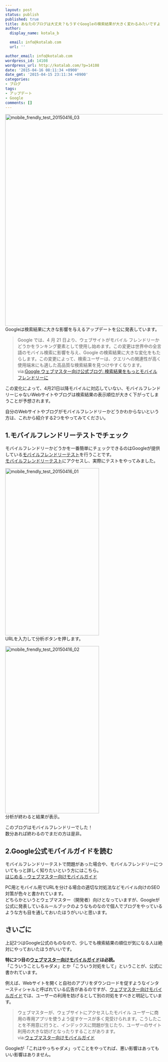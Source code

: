 ```yaml
---
layout: post
status: publish
published: true
title: あなたのブログは大丈夫？もうすぐGoogleの検索結果が大きく変わるみたいですよ
author:
  display_name: kotala_b

  email: info@kotalab.com
  url: ''

author_email: info@kotalab.com
wordpress_id: 14108
wordpress_url: http://kotalab.com/?p=14108
date: '2015-04-16 08:11:34 +0900'
date_gmt: '2015-04-15 23:11:34 +0900'
categories:
- ブログ
tags:
- アップデート
- Google
comments: []
---
```

<p><img src="http://kotalab.com/wp-content/uploads/2015/04/mobile_frendly_test_20150416_03-780x675.png" alt="mobile_frendly_test_20150416_03" width="780" height="675" class="aligncenter size-large wp-image-14111" /><br />
Googleは検索結果に大きな影響を与えるアップデートを公に発表しています。</p>
<blockquote><p>Google では、4 月 21 日より、ウェブサイトがモバイル フレンドリーかどうかをランキング要素として使用し始めます。この変更は世界中の全言語のモバイル検索に影響を与え、Google の検索結果に大きな変化をもたらします。この変更によって、検索ユーザーは、クエリへの関連性が高く使用端末にも適した高品質な検索結果を見つけやすくなります。<br />
via:<a href="http://googlewebmastercentral-ja.blogspot.jp/2015/02/finding-more-mobile-friendly-search.html" target="_blank">Google ウェブマスター向け公式ブログ: 検索結果をもっとモバイル フレンドリーに</a>
</p></blockquote>
<p>この変化によって、4月21日以降モバイルに対応していない、モバイルフレンドリーじゃないWebサイトやブログは検索結果の表示順位が大きく下がってしまうことが予想されます。</p>
<p>自分のWebサイトやブログがモバイルフレンドリーかどうかわからないという方は、これから紹介する2つをやってみてください。<br />
<!--more--></p>
<h2>1.モバイルフレンドリーテストでチェック</h2>
<p>モバイルフレンドリーかどうかを一番簡単にチェックできるのはGoogleが提供している<a href="https://www.google.com/webmasters/tools/mobile-friendly/" target="_blank">モバイルフレンドリーテスト</a>を行うことです。<br />
<a href="https://www.google.com/webmasters/tools/mobile-friendly/" target="_blank">モバイルフレンドリーテスト</a>にアクセスし、実際にテストをやってみました。</p>
<p><img src="http://kotalab.com/wp-content/uploads/2015/04/mobile_frendly_test_20150416_01-300x533.png" alt="mobile_frendly_test_20150416_01" width="300" height="533" class="aligncenter size-medium wp-image-14109" /><br />
URLを入力して分析ボタンを押します。</p>
<p><img src="http://kotalab.com/wp-content/uploads/2015/04/mobile_frendly_test_20150416_02-780x1387.png" alt="mobile_frendly_test_20150416_02" width="300" height="533" class="aligncenter size-medium wp-image-14110" /><br />
分析が終わると結果が表示。</p>
<p>このブログはモバイルフレンドリーでした！<br />
数分あれば終わるのでまだの方は是非。</p>
<h2>2.Google公式モバイルガイドを読む</h2>
<p>モバイルフレンドリーテストで問題があった場合や、モバイルフレンドリーについてもっと詳しく知りたいという方にはこちら。<br />
<a href="https://developers.google.com/webmasters/mobile-sites/get-started/" target="_blank">はじめる - ウェブマスター向けモバイルガイド</a></p>
<p>PC用とモバイル用でURLを分ける場合の適切な対処法などモバイル向けのSEO対策が色々と書かれています。<br />
どちらかというとウェブマスター（開発者）向けとなっていますが、Googleが公式に発表しているルールブックのようなものなので個人でブログをやっているような方も目を通しておいたほうがいいと思います。</p>
<h2>さいごに</h2>
<p>上記2つはGoogle公式のものなので、少しでも検索結果の順位が気になる人は絶対にやっておいたほうがいいです。</p>
<p><strong>特に2つ目の<a href="https://developers.google.com/webmasters/mobile-sites/get-started/" target="_blank">ウェブマスター向けモバイルガイド</a>は必読。</strong><br />
「こういうことしちゃダメ」とか「こういう対処をして」ということが、公式に書かれています。</p>
<p>例えば、Webサイトを開くと自社のアプリをダウンロードを促すようなインタースティシャルと呼ばれている広告があるのですが、<a href="https://developers.google.com/webmasters/mobile-sites/get-started/" target="_blank">ウェブマスター向けモバイルガイド</a>では、ユーザーの利用を妨げるとして別の対処をすべきと明記しています。</p>
<blockquote><p>ウェブマスターが、ウェブサイトにアクセスしたモバイル ユーザーに商用の専用アプリを使うよう促すケースが多く見受けられます。こうしたことを不用意に行うと、インデックスに問題が生じたり、ユーザーのサイト利用の大きな妨げとなったりすることがあります。<br />
via:<a href="https://developers.google.com/webmasters/mobile-sites/get-started/" target="_blank">ウェブマスター向けモバイルガイド</a></p></blockquote>
<p>Googleが「これはやっちゃダメ」ってことをやってれば、悪い影響はあってもいい影響はありません。</p>
